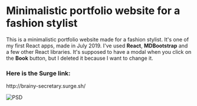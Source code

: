 <h1>Minimalistic portfolio website for a fashion stylist</h1>
This is a minimalistic portfolio website made for a fashion stylist. It's one of my first React apps, made in July 2019. I've used <strong>React</strong>, <strong>MDBootstrap</strong> and a few other React libraries. It's supposed to have a modal when you click on the <strong> Book</strong>  button, but I deleted it because I want to change it.
<h3>Here is the Surge link:</h3>http://brainy-secretary.surge.sh/

![PSD](https://user-images.githubusercontent.com/47828314/64884413-f6a9b680-d661-11e9-8fb4-7f7a681e7e28.png)
